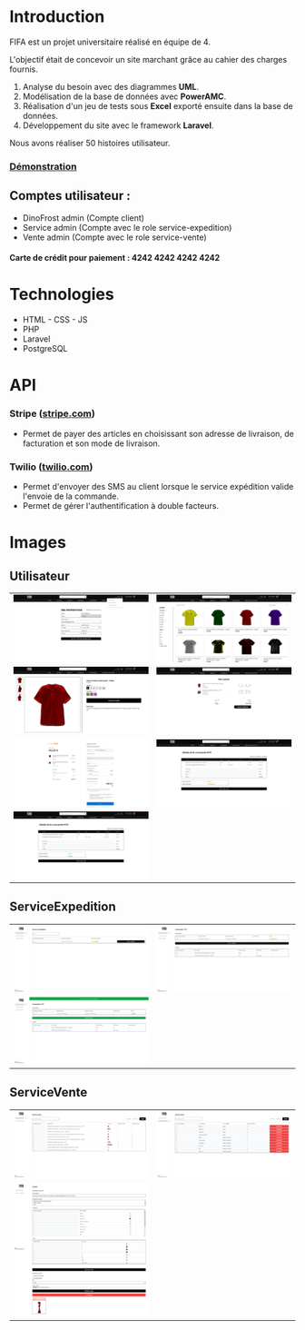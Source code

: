 # Introduction

FIFA est un projet universitaire réalisé en équipe de 4.

L'objectif était de concevoir un site marchant grâce au cahier des charges fournis.

 1. Analyse du besoin avec des diagrammes **UML**.
 2. Modélisation de la base de données avec **PowerAMC**.
 3. Réalisation d'un jeu de tests sous **Excel** exporté ensuite dans la base de données.
 4. Développement du site avec le framework **Laravel**.

Nous avons réaliser 50 histoires utilisateur.

### [Démonstration](https://fifa.dylanbattig.fr)

## Comptes utilisateur :
  - DinoFrost admin (Compte client)
  - Service admin (Compte avec le role service-expedition)
  - Vente admin (Compte avec le role service-vente)

#### Carte de crédit pour paiement : 4242 4242 4242 4242

# Technologies

 - HTML - CSS - JS
 - PHP
 - Laravel
 - PostgreSQL

# API

### Stripe ([stripe.com](https://stripe.com))

 - Permet de payer des articles en choisissant son adresse de livraison, de facturation et son mode de livraison.

### Twilio ([twilio.com](https://twilio.com))

 - Permet d'envoyer des SMS au client lorsque le service expédition valide l'envoie de la commande.
 - Permet de gérer l'authentification à double facteurs.
 
# Images

## Utilisateur

|  |  |
| -------- | ------- |
| ![](https://github.com/elixorzz/fifa/blob/main/images/All/0.png?raw=true) | ![](https://github.com/elixorzz/fifa/blob/main/images/All/1.png?raw=true) |
| ![](https://github.com/elixorzz/fifa/blob/main/images/All/2.png?raw=true) | ![](https://github.com/elixorzz/fifa/blob/main/images/All/3.png?raw=true) |
| ![](https://github.com/elixorzz/fifa/blob/main/images/All/4.png?raw=true) | ![](https://github.com/elixorzz/fifa/blob/main/images/All/5.png?raw=true) |
| ![](https://github.com/elixorzz/fifa/blob/main/images/All/6.png?raw=true) | |


## ServiceExpedition

|  |  |
| -------- | ------- |
| ![](https://github.com/elixorzz/fifa/blob/main/images/ServiceExpedition/0.png?raw=true) | ![](https://github.com/elixorzz/fifa/blob/main/images/ServiceExpedition/1.png?raw=true)
| ![](https://github.com/elixorzz/fifa/blob/main/images/ServiceExpedition/2.png?raw=true) |

## ServiceVente

|  |  |
| -------- | ------- |
| ![](https://github.com/elixorzz/fifa/blob/main/images/ServiceVente/0.png?raw=true) | ![](https://github.com/elixorzz/fifa/blob/main/images/ServiceVente/1.png?raw=true)
| ![](https://github.com/elixorzz/fifa/blob/main/images/ServiceVente/2.png?raw=true) | |
